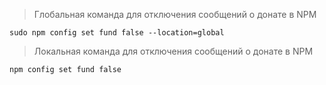 
>Глобальная команда для отключения  сообщений о донате в NPM
```shell
sudo npm config set fund false --location=global
```

>Локальная  команда для отключения  сообщений о донате в NPM
```shell
npm config set fund false 
```
